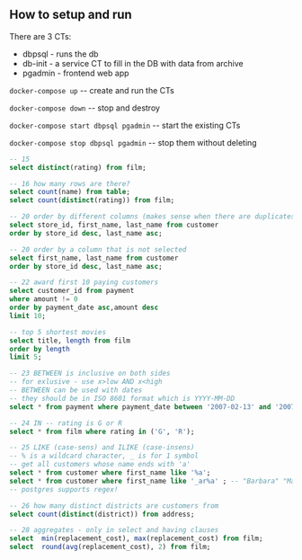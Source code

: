 ## How to setup and run

There are 3 CTs:
* dbpsql - runs the db
* db-init - a service CT to fill in the DB with data from archive
* pgadmin - frontend web app


`docker-compose up` -- create and run the CTs

`docker-compose down` -- stop and destroy

`docker-compose start dbpsql pgadmin` -- start the existing CTs

`docker-compose stop dbpsql pgadmin` -- stop them without deleting


```sql
-- 15
select distinct(rating) from film;

-- 16 how many rows are there?
select count(name) from table;
select count(distinct(rating)) from film;

-- 20 order by different columns (makes sense when there are duplicates) in different orders
select store_id, first_name, last_name from customer
order by store_id desc, last_name asc;

-- 20 order by a column that is not selected
select first_name, last_name from customer
order by store_id desc, last_name asc;

-- 22 award first 10 paying customers
select customer_id from payment
where amount != 0
order by payment_date asc,amount desc
limit 10;

-- top 5 shortest movies
select title, length from film
order by length
limit 5;

-- 23 BETWEEN is inclusive on both sides
-- for exlusive - use x>low AND x<high
-- BETWEEN can be used with dates
-- they should be in ISO 8601 format which is YYYY-MM-DD
select * from payment where payment_date between '2007-02-13' and '2007-02-15';

-- 24 IN -- rating is G or R
select * from film where rating in ('G', 'R');

-- 25 LIKE (case-sens) and ILIKE (case-insens)
-- % is a wildcard character, _ is for 1 symbol
-- get all customers whose name ends with 'a'
select * from customer where first_name like '%a';
select * from customer where first_name like '_ar%a' ; -- "Barbara" "Maria" "Martha" "Sara" "Carla" "Tara" "Marcia"
-- postgres supports regex!

-- 26 how many distinct districts are customers from
select count(distinct(district)) from address;

-- 28 aggregates - only in select and having clauses
select  min(replacement_cost), max(replacement_cost) from film;
select  round(avg(replacement_cost), 2) from film;



```